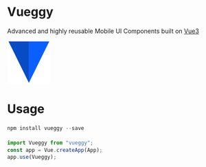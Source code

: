 # Vueggy

Advanced and highly reusable Mobile UI Components built on [Vue3](https://v3.vuejs.org/)

<img src="./examples/assets/logo/logo.png" width="100" height="100"/>

# Usage

```js
npm install vueggy --save

import Vueggy from "vueggy";
const app = Vue.createApp(App);
app.use(Vueggy);
```
